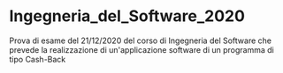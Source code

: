 # Ingegneria_del_Software_2020
 Prova di esame del 21/12/2020 del corso di Ingegneria del Software che prevede la realizzazione di un'applicazione software di un programma di tipo Cash-Back

